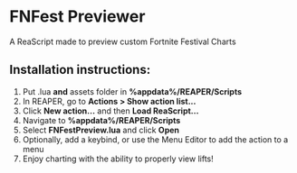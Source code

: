 # FNFest Previewer
A ReaScript made to preview custom Fortnite Festival Charts

## Installation instructions:
1. Put .lua **and** assets folder in **%appdata%/REAPER/Scripts**
2. In REAPER, go to **Actions > Show action list...**
3. Click **New action...** and then **Load ReaScript...**
4. Navigate to **%appdata%/REAPER/Scripts**
5. Select **FNFestPreview.lua** and click **Open**
6. Optionally, add a keybind, or use the Menu Editor to add the action to a menu
7. Enjoy charting with the ability to properly view lifts!
   
